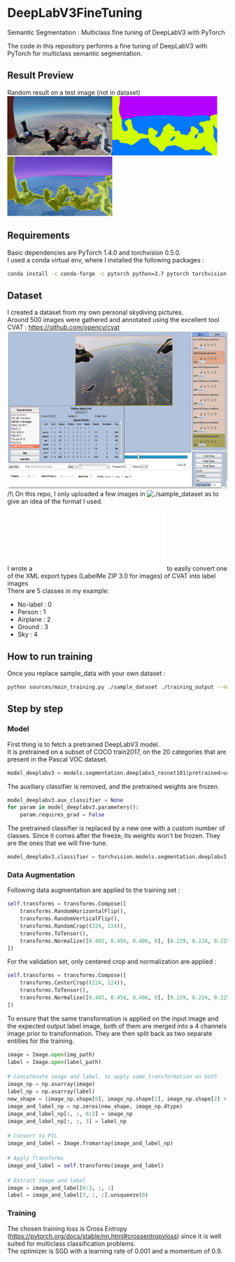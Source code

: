 # DeepLabV3FineTuning
Semantic Segmentation : Multiclass fine tuning of DeepLabV3 with PyTorch

The code in this repository performs a fine tuning of DeepLabV3 with PyTorch for multiclass semantic segmentation.

## Result Preview
Random result on a test image (not in dataset) </br>
<img src="./pictures/1426_image.png" width="240" height="135"><img src="./pictures/1426_segmentation.png" width="240" height="135"><img src="./pictures/1426_both.png" width="240" height="135">

## Requirements
Basic dependencies are PyTorch 1.4.0 and torchvision 0.5.0.</br>
I used a conda virtual env, where I installed the following packages :
```bash
conda install -c conda-forge -c pytorch python=3.7 pytorch torchvision cudatoolkit=10.1 opencv numpy pillow
```

## Dataset
I created a dataset from my own personal skydiving pictures.</br>
Around 500 images were gathered and annotated using the excellent tool CVAT : https://github.com/opencv/cvat </br>
<img src="./pictures/screenshot_cvat.png" width="640" height="360"></br>
/!\ On this repo, I only uploaded a few images in ![./sample_dataset](./sample_dataset) as to give an idea of the format I used.</br>
I wrote a ![script](./sample_dataset/convert_cvat_xml_to_label_image.py) to easily convert one of the XML export types (LabelMe ZIP 3.0 for images) of CVAT into label images</br>
There are 5 classes in my example: <br/>
* No-label : 0
* Person : 1
* Airplane : 2
* Ground : 3
* Sky : 4

## How to run training
Once you replace sample_data with your own dataset :
```bash
python sources/main_training.py ./sample_dataset ./training_output --num_classes 5 --epochs 100 --batch_size 16 --keep_feature_extract
```

## Step by step
### Model
First thing is to fetch a pretrained DeepLabV3 model. <br/>
It is pretrained on a subset of COCO train2017, on the 20 categories that are present in the Pascal VOC dataset.
```python
model_deeplabv3 = models.segmentation.deeplabv3_resnet101(pretrained=use_pretrained, progress=True)
```
The auxiliary classifier is removed, and the pretrained weights are frozen.
```python
model_deeplabv3.aux_classifier = None
for param in model_deeplabv3.parameters():
    param.requires_grad = False
```
The pretrained classifier is replaced by a new one with a custom number of classes. Since it comes after the freeze, its weights won't be frozen. They are the ones that we will fine-tune. 
```python
model_deeplabv3.classifier = torchvision.models.segmentation.deeplabv3.DeepLabHead(2048, num_classes)
```
### Data Augmentation
Following data augmentation are applied to the training set :
```python
self.transforms = transforms.Compose([
    transforms.RandomHorizontalFlip(),
    transforms.RandomVerticalFlip(),
    transforms.RandomCrop((224, 224)),
    transforms.ToTensor(),
    transforms.Normalize([0.485, 0.456, 0.406, 0], [0.229, 0.224, 0.225, 1])
])
```
For the validation set, only centered crop and normalization are applied :
```python
self.transforms = transforms.Compose([
    transforms.CenterCrop((224, 224)),
    transforms.ToTensor(),
    transforms.Normalize([0.485, 0.456, 0.406, 0], [0.229, 0.224, 0.225, 1])
])
```
To ensure that the same transformation is applied on the input image and the expected output label image, both of them are merged into a 4 channels image prior to transformation. They are then split back as two separate entities for the training.<br/>
```python
image = Image.open(img_path)
label = Image.open(label_path)

# Concatenate image and label, to apply same transformation on both
image_np = np.asarray(image)
label_np = np.asarray(label)
new_shape = (image_np.shape[0], image_np.shape[1], image_np.shape[2] + 1)
image_and_label_np = np.zeros(new_shape, image_np.dtype)
image_and_label_np[:, :, 0:3] = image_np
image_and_label_np[:, :, 3] = label_np

# Convert to PIL
image_and_label = Image.fromarray(image_and_label_np)

# Apply Transforms
image_and_label = self.transforms(image_and_label)

# Extract image and label
image = image_and_label[0:3, :, :]
label = image_and_label[3, :, :].unsqueeze(0)
```

### Training
The chosen training loss is Cross Entropy (https://pytorch.org/docs/stable/nn.html#crossentropyloss) since it is well suited for multiclass classification problems.<br/>
The optimizer is SGD with a learning rate of 0.001 and a momentum of 0.9.<br/>
